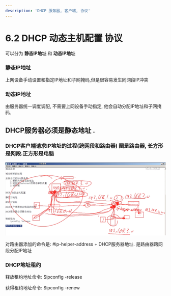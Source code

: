 ```yaml
---
description: 'DHCP 服务器, 客户端, 协议'
---
```


# 6.2 DHCP 动态主机配置  协议

可以分为 **静态IP地址** 和 **动态IP地址**

### **静态IP地址**

上网设备手动设置和指定IP地址和子网掩码,但是很容易发生同网段IP冲突

### 动态IP地址

由服务器统一调度调配, 不需要上网设备手动指定, 他会自动分配IP地址和子网掩码.



## DHCP服务器必须是静态地址 .

### DHCP客户端请求IP地址的过程\(跨网段和路由器\)  圈是路由器, 长方形是网段.正方形是电脑

![&#x4E3B;&#x8981;&#x662F;&#x5BF9;&#x8DEF;&#x7531;&#x5668;&#x6DFB;&#x52A0;DHCP&#x4E2D;&#x7EE7;&#x547D;&#x4EE4;](.gitbook/assets/ping-mu-kuai-zhao-20190501-15.34.11.png)

对路由器添加的命令是:   \#ip-helper-address  + DHCP服务器地址.            是路由器跨网段分配IP地址





### DHCP地址租约

释放租约地址命令:       $ipconfig   -release

获得租约地址命令:       $ipconfig   -renew

